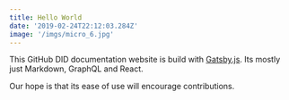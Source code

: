 ```yaml
---
title: Hello World
date: '2019-02-24T22:12:03.284Z'
image: '/imgs/micro_6.jpg'
---
```


This GitHub DID documentation website is build with
[Gatsby.js](https://www.gatsbyjs.org/). Its mostly just Markdown, GraphQL and
React.

Our hope is that its ease of use will encourage contributions.
